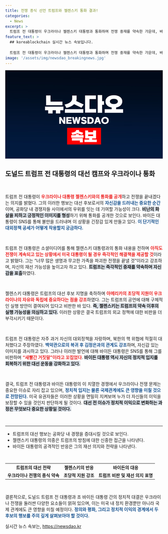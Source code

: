 ```yaml
---
title: 전쟁 종식 선언 트럼프와 젤렌스키 통화 결과!
categories:
  - News
excerpt: >
  트럼프 전 대통령이 우크라이나 젤렌스키 대통령과 통화하며 전쟁 중재를 약속한 가운데, 바이든 대통령은 SNS를 통해 반격에 나섰습니다. 대선 구도의 긴장감이 더욱 고조되고 있습니다!
feature_text: >
  ## koreablockchain 실시간 뉴스 속보입니다.

  트럼프 전 대통령이 우크라이나 젤렌스키 대통령과 통화하며 전쟁 중재를 약속한 가운데, 바이든 대통령은 SNS를 통해 반격에 나섰습니다. 대선 구도의 긴장감이 더욱 고조되고 있습니다!
image: '/assets/img/newsdao_breakingnews.jpg'
---
```


<p><img src="/assets/img/newsdao_breakingnews.jpg" alt="koreablockchain 속보" /></p>

<h2 data-ke-size="size26">도널드 트럼프 전 대통령의 대선 캠프와 우크라이나 통화</h2>

<p data-ke-size="size16">&nbsp;</p>

<p>트럼프 전 대통령이 <b><span style="color: #ee2323;">우크라이나 대통령 젤렌스키와의 통화를 공개</span></b>하고 전쟁을 끝내겠다는 의지를 밝혔다. 그의 이러한 행보는 대선 후보로서의 <b><span style="color: #1a5490;">자신감을 드러내는 중요한 순간</span></b>이며, 공화당 내 경쟁자들 사이에서의 우위를 잇는 데 기여할 가능성이 크다. <b><span style="background-color: #21538527;">비난의 화살을 피하고 긍정적인 이미지를 형성</span></b>하기 위해 통화를 공개한 것으로 보인다. 바이든 대통령이 SNS를 통해 불만을 드러내며 이 상황을 긴장감 있게 만들고 있다. <b><span style="color: #1a5490;">이 단기적인 대외정책 공세가 어떻게 작용할지 궁금하다.</span></b></p>

<p data-ke-size="size16">&nbsp;</p>

<p>트럼프 전 대통령은 소셜미디어를 통해 젤렌스키 대통령과의 통화 내용을 전하며 <b><span style="color: #ee2323;">아직도 전쟁이 계속되고 있는 상황에서 미국 대통령이 될 경우 즉각적인 해결책을 제공할 것</span></b>이라고 밝혔다. 그는 “너무 많은 생명과 무고한 가족을 파괴한 전쟁을 끝낼 것”이라고 강조하며, 자신의 재선 가능성을 높이고자 하고 있다. <b><span style="background-color: #21538527;">트럼프는 즉각적인 중재를 약속하며 자신감을 표출</span></b>하였다.</p>

<p data-ke-size="size16">&nbsp;</p>

<p>젤렌스키 대통령은 트럼프의 대선 후보 지명을 축하하며 <b><span style="color: #ee2323;">아메리카의 초당적 지원이 우크라이나의 자유와 독립에 중요하다는 점을 강조</span></b>하였다. 그는 트럼프의 공언에 대해 구체적인 실행 방안이 결여되어 있다고 비판한 바 있다. <b><span style="background-color: #21538527;">즉, 젤렌스키는 트럼프의 약속 이후의 실행 가능성을 의심하고 있다.</span></b> 이러한 상황은 결국 트럼프의 외교 정책에 대한 비판을 더 부각시키기 때문이다. </p>

<p data-ke-size="size16">&nbsp;</p>

<p>트럼프 전 대통령은 자주 과거 자신의 대외정책을 자랑하며, 북한의 핵 위협에 적절히 대처했다고 주장하였다. <b><span style="color: #1a5490;">백악관으로의 복귀 후 김정은과의 관계도 강조</span></b>하며, 자신감 있는 이미지를 과시하고 있다. 그러나 이러한 발언에 대해 바이든 대통령은 SNS를 통해 그를 비판하며 <b><span style="color: #ee2323;">“새빨간 거짓말”이라고 꼬집었다</span></b>. <b><span style="background-color: #21538527;">바이든 대통령 역시 자신의 정치적 입지를 회복하기 위한 대선 운동을 강화하고 있다.</span></b></p>

<p data-ke-size="size16">&nbsp;</p>

<p>결국, 트럼프 전 대통령과 바이든 대통령의 이 치열한 경쟁에서 우크라이나 전쟁 문제는 중요한 이슈로 자리 잡고 있으며, <b><span style="color: #1a5490;">정치적 입지는 물론 국제관계에도 큰 영향을 미칠 것으로 전망된다.</span></b> 미국 유권자들은 이러한 상황을 면밀히 지켜보며 누가 더 자신들의 이익을 보장할 수 있을 것인지 판단하게 될 것이다. <b><span style="background-color: #21538527;">대선 전 이슈가 정치적 이익으로 변화하는 과정은 무엇보다 중요한 상황일 것이다.</span></b> </p>

<p data-ke-size="size16">&nbsp;</p>

<hr>

<ul>
<li>트럼프의 대선 행보는 공화당 내 경쟁을 증대시킬 것으로 보인다.</li>
<li>젤렌스키 대통령의 의중은 트럼프의 방침에 대한 신중한 접근을 나타낸다.</li>
<li>바이든 대통령의 공격적인 반응은 그의 재선 의지와 전략을 나타낸다.</li>
</ul>

<p data-ke-size="size16">&nbsp;</p>

<table>
<tr>
<td style="text-align: center; height: 17px;"><b>트럼프의 대선 전략</b></td>
<td style="text-align: center; height: 17px;"><b>젤렌스키의 반응</b></td>
<td style="text-align: center; height: 17px;"><b>바이든의 대응</b></td>
</tr>
<tr>
<td style="text-align: center; height: 17px;"><b>우크라이나 전쟁의 종식 약속</b></td>
<td style="text-align: center; height: 17px;"><b>초당적 지원 강조</b></td>
<td style="text-align: center; height: 17px;"><b>트럼프 비판 및 재선 의지 표명</b></td>
</tr>
</table>

<p data-ke-size="size16">&nbsp;</p>

<p>결론적으로, 도널드 트럼프 전 대통령과 조 바이든 대통령 간의 정치적 대결은 우크라이나 전쟁을 둘러싼 다양한 요소들이 얽혀 있으며, 이는 미국 내 정치 환경뿐만 아니라 국제 관계에도 큰 영향을 미칠 예정이다. <b><span style="color: #1a5490;">정의와 평화, 그리고 정치적 이익의 경계에서 두 후보의 행보를 주의 깊게 살펴보아야 할 것이다.</span></b></p>
실시간 뉴스 속보는, <a href="https://newsdao.kr" rel="dofollow">https://newsdao.kr</a>


